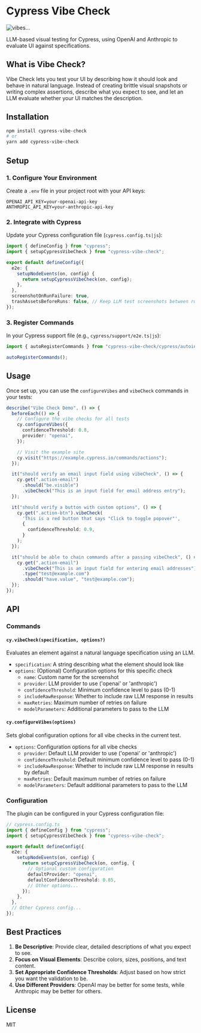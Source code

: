 # Cypress Vibe Check

![vibes...](https://github.com/user-attachments/assets/e38820e2-737f-4d0f-9206-969b585adb0d)

LLM-based visual testing for Cypress, using OpenAI and Anthropic to evaluate UI against specifications.

## What is Vibe Check?

Vibe Check lets you test your UI by describing how it should look and behave in natural language. Instead of creating brittle visual snapshots or writing complex assertions, describe what you expect to see, and let an LLM evaluate whether your UI matches the description.

## Installation

```bash
npm install cypress-vibe-check
# or
yarn add cypress-vibe-check
```

## Setup

### 1. Configure Your Environment

Create a `.env` file in your project root with your API keys:

```
OPENAI_API_KEY=your-openai-api-key
ANTHROPIC_API_KEY=your-anthropic-api-key
```

### 2. Integrate with Cypress

Update your Cypress configuration file (`cypress.config.ts|js`):

```typescript
import { defineConfig } from "cypress";
import { setupCypressVibeCheck } from "cypress-vibe-check";

export default defineConfig({
  e2e: {
    setupNodeEvents(on, config) {
      return setupCypressVibeCheck(on, config);
    },
  },
  screenshotOnRunFailure: true,
  trashAssetsBeforeRuns: false, // Keep LLM test screenshots between runs
});
```

### 3. Register Commands

In your Cypress support file (e.g., `cypress/support/e2e.ts|js`):

```typescript
import { autoRegisterCommands } from "cypress-vibe-check/cypress/autoinit";

autoRegisterCommands();
```

## Usage

Once set up, you can use the `configureVibes` and `vibeCheck` commands in your tests:

```typescript
describe("Vibe Check Demo", () => {
  beforeEach(() => {
    // Configure the vibe checks for all tests
    cy.configureVibes({
      confidenceThreshold: 0.8,
      provider: "openai",
    });

    // Visit the example site
    cy.visit("https://example.cypress.io/commands/actions");
  });

  it("should verify an email input field using vibeCheck", () => {
    cy.get(".action-email")
      .should("be.visible")
      .vibeCheck("This is an input field for email address entry");
  });

  it("should verify a button with custom options", () => {
    cy.get(".action-btn").vibeCheck(
      'This is a red button that says "Click to toggle popover"',
      {
        confidenceThreshold: 0.9,
      }
    );
  });

  it("should be able to chain commands after a passing vibeCheck", () => {
    cy.get(".action-email")
      .vibeCheck("This is an input field for entering email addresses")
      .type("test@example.com")
      .should("have.value", "test@example.com");
  });
});
```

## API

### Commands

#### `cy.vibeCheck(specification, options?)`

Evaluates an element against a natural language specification using an LLM.

- `specification`: A string describing what the element should look like
- `options`: (Optional) Configuration options for this specific check
  - `name`: Custom name for the screenshot
  - `provider`: LLM provider to use ('openai' or 'anthropic')
  - `confidenceThreshold`: Minimum confidence level to pass (0-1)
  - `includeRawResponse`: Whether to include raw LLM response in results
  - `maxRetries`: Maximum number of retries on failure
  - `modelParameters`: Additional parameters to pass to the LLM

#### `cy.configureVibes(options)`

Sets global configuration options for all vibe checks in the current test.

- `options`: Configuration options for all vibe checks
  - `provider`: Default LLM provider to use ('openai' or 'anthropic')
  - `confidenceThreshold`: Default minimum confidence level to pass (0-1)
  - `includeRawResponse`: Whether to include raw LLM response in results by default
  - `maxRetries`: Default maximum number of retries on failure
  - `modelParameters`: Default additional parameters to pass to the LLM

### Configuration

The plugin can be configured in your Cypress configuration file:

```typescript
// cypress.config.ts
import { defineConfig } from "cypress";
import { setupCypressVibeCheck } from "cypress-vibe-check";

export default defineConfig({
  e2e: {
    setupNodeEvents(on, config) {
      return setupCypressVibeCheck(on, config, {
        // Optional custom configuration
        defaultProvider: "openai",
        defaultConfidenceThreshold: 0.85,
        // Other options...
      });
    },
  },
  // Other Cypress config...
});
```

## Best Practices

1. **Be Descriptive**: Provide clear, detailed descriptions of what you expect to see.
2. **Focus on Visual Elements**: Describe colors, sizes, positions, and text content.
3. **Set Appropriate Confidence Thresholds**: Adjust based on how strict you want the validation to be.
4. **Use Different Providers**: OpenAI may be better for some tests, while Anthropic may be better for others.

## License

MIT
